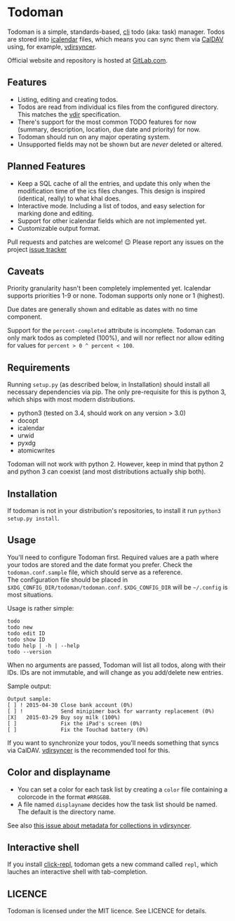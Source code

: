 Todoman
=======

Todoman is a simple, standards-based, [cli][1] todo (aka: task) manager. Todos
are stored into [icalendar][2] files, which means you can sync them via
[CalDAV][3] using, for example, [vdirsyncer][4].

[1]: https://en.wikipedia.org/wiki/Command-line_interface
[2]: https://tools.ietf.org/html/rfc5545
[3]: http://en.wikipedia.org/wiki/CalDAV
[4]: https://github.com/untitaker/vdirsyncer

Official website and repository is hosted at [GitLab.com][website].

[website]: https://gitlab.com/hobarrera/todoman

Features
--------

 * Listing, editing and creating todos.
 * Todos are read from individual ics files from the configured directory. This
   matches the [vdir][vdir] specification.
 * There's support for the most common TODO features for now (summary,
   description, location, due date and priority) for now.
 * Todoman should run on any major operating system.
 * Unsupported fields may not be shown but are *never* deleted or altered.

[vdir]: https://vdirsyncer.readthedocs.org/en/latest/vdir.html

Planned Features
----------------

 * Keep a SQL cache of all the entries, and update this only when the
   modification time of the ics files changes. This design is inspired
   (identical, really) to what khal does.
 * Interactive mode. Including a list of todos, and easy selection for marking
   done and editing.
 * Support for other icalendar fields which are not implemented yet.
 * Customizable output format.

Pull requests and patches are welcome! 😉 Please report any issues on the
project [issue tracker](https://gitlab.com/hobarrera/todoman/issues)

Caveats
-------

Priority granularity hasn't been completely implemented yet. Icalendar
supports priorities 1-9 or none. Todoman supports only none or 1 (highest).

Due dates are generally shown and editable as dates with no time component.

Support for the `percent-completed` attribute is incomplete. Todoman can only
mark todos as completed (100%), and will nor reflect nor allow editing for
values for `percent > 0 ^ percent < 100`.

Requirements
------------

Running `setup.py` (as described below, in Installation) should install all
necessary dependencies via pip. The only pre-requisite for this is python 3,
which ships with most modern distributions.

 * python3 (tested on 3.4, should work on any version > 3.0)
 * docopt
 * icalendar
 * urwid
 * pyxdg
 * atomicwrites

Todoman will not work with python 2. However, keep in mind that python 2 and
python 3 can coexist (and most distributions actually ship both).

Installation
------------

If todoman is not in your distribution's repositories, to install it run
`python3 setup.py install`. 

Usage
-----

You'll need to configure Todoman first. Required values are a path where your
todos are stored and the date format you prefer. Check the
`todoman.conf.sample` file, which should serve as a reference.  
The configuration file should be placed in
`$XDG_CONFIG_DIR/todoman/todoman.conf`. `$XDG_CONFIG_DIR` will be `~/.config`
is most situations.

Usage is rather simple:

    todo
    todo new
    todo edit ID
    todo show ID
    todo help | -h | --help
    todo --version

When no arguments are passed, Todoman will list all todos, along with their
IDs. IDs are not immutable, and will change as you add/delete new entries.

Sample output:

    Output sample:
    [ ] ! 2015-04-30 Close bank account (0%)
    [ ] !            Send minipimer back for warranty replacement (0%)
    [X]   2015-03-29 Buy soy milk (100%)
    [ ]              Fix the iPad's screen (0%)
    [ ]              Fix the Touchad battery (0%)

If you want to synchronize your todos, you'll needs something that syncs via
CalDAV. [vdirsyncer](https://github.com/untitaker/vdirsyncer) is the
recommended tool for this.

Color and displayname
---------------------

- You can set a color for each task list by creating a `color` file containing
  a colorcode in the format `#RRGGBB`.
- A file named `displayname` decides how the task list should be named. The
  default is the directory name.

See also [this issue about metadata for collections in
vdirsyncer](https://github.com/untitaker/vdirsyncer/issues/125).

Interactive shell
-----------------

If you install [click-repl](https://github.com/untitaker/click-repl), todoman
gets a new command called `repl`, which lauches an interactive shell with
tab-completion.

LICENCE
-------

Todoman is licensed under the MIT licence. See LICENCE for details.
